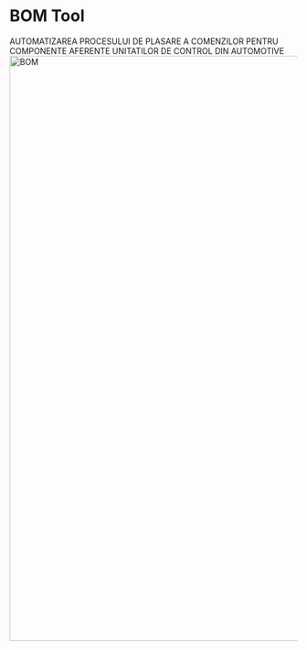 # BOM Tool

AUTOMATIZAREA PROCESULUI DE PLASARE A COMENZILOR PENTRU COMPONENTE AFERENTE UNITATILOR DE CONTROL DIN AUTOMOTIVE
<img width="1024" height="1024" alt="BOM" src="https://github.com/user-attachments/assets/e379fc0d-76da-49cc-b1c7-1706b1cfb95b" />
